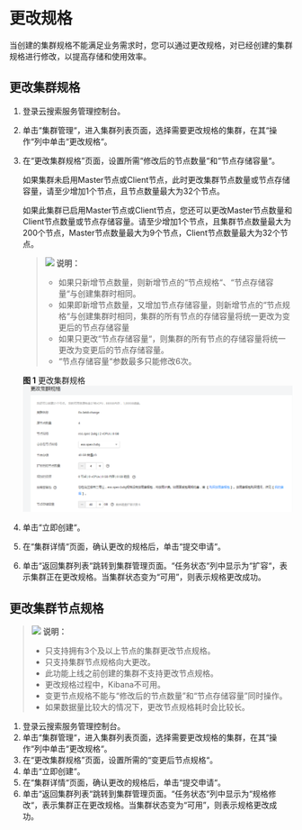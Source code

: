# 更改规格<a name="css_01_0074"></a>

当创建的集群规格不能满足业务需求时，您可以通过更改规格，对已经创建的集群规格进行修改，以提高存储和使用效率。

## 更改集群规格<a name="section182220064418"></a>

1.  登录云搜索服务管理控制台。
2.  单击“集群管理“，进入集群列表页面，选择需要更改规格的集群，在其“操作“列中单击“更改规格“。
3.  在“更改集群规格”页面，设置所需“修改后的节点数量“和“节点存储容量“。

    如果集群未启用Master节点或Client节点，此时更改集群节点数量或节点存储容量，请至少增加1个节点，且节点数量最大为32个节点。

    如果此集群已启用Master节点或Client节点，您还可以更改Master节点数量和Client节点数量或节点存储容量。请至少增加1个节点，且集群节点数量最大为200个节点，Master节点数量最大为9个节点，Client节点数量最大为32个节点。

    >![](public_sys-resources/icon-note.gif) **说明：**   
    >-   如果只新增节点数量，则新增节点的“节点规格“、“节点存储容量“与创建集群时相同。  
    >-   如果即新增节点数量，又增加节点存储容量，则新增节点的“节点规格“与创建集群时相同，集群的所有节点的存储容量将统一更改为变更后的节点存储容量  
    >-   如果只更改“节点存储容量“，则集群的所有节点的存储容量将统一更改为变更后的节点存储容量。  
    >-   “节点存储容量“参数最多只能修改6次。  

    **图 1**  更改集群规格<a name="fig10405191055513"></a>  
    ![](figures/更改集群规格.png "更改集群规格")

4.  单击“立即创建“。
5.  在“集群详情“页面，确认更改的规格后，单击“提交申请“。
6.  单击“返回集群列表“跳转到集群管理页面。“任务状态“列中显示为“扩容“，表示集群正在更改规格。当集群状态变为“可用”，则表示规格更改成功。

## 更改集群节点规格<a name="section1406185413613"></a>

>![](public_sys-resources/icon-note.gif) **说明：**   
>-   只支持拥有3个及以上节点的集群更改节点规格。  
>-   只支持集群节点规格向大更改。  
>-   此功能上线之前创建的集群不支持更改节点规格。  
>-   更改规格过程中，Kibana不可用。  
>-   变更节点规格不能与“修改后的节点数量”和“节点存储容量”同时操作。  
>-   如果数据量比较大的情况下，更改节点规格耗时会比较长。  

1.  登录云搜索服务管理控制台。
2.  单击“集群管理“，进入集群列表页面，选择需要更改规格的集群，在其“操作“列中单击“更改规格“。
3.  在“更改集群规格”页面，设置所需的“变更后节点规格“。
4.  单击“立即创建“。
5.  在“集群详情“页面，确认更改的规格后，单击“提交申请“。
6.  单击“返回集群列表“跳转到集群管理页面。“任务状态“列中显示为“规格修改“，表示集群正在更改规格。当集群状态变为“可用”，则表示规格更改成功。

